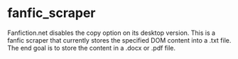 # fanfic_scraper
Fanfiction.net disables the copy option on its desktop version. This is a fanfic scraper that currently stores the specified DOM content into a .txt file. The end goal is to store the content in a .docx or .pdf file. 
